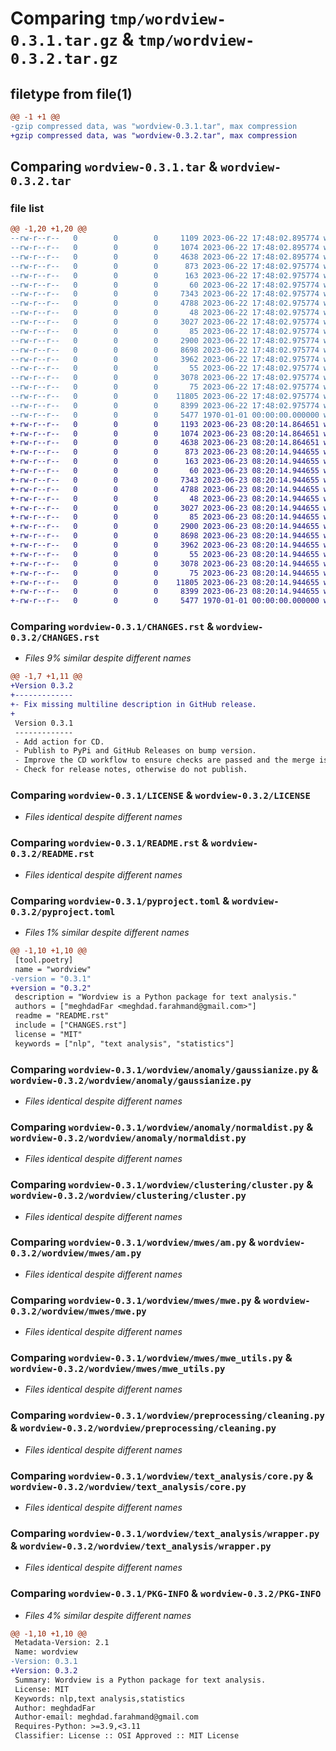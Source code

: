 # Comparing `tmp/wordview-0.3.1.tar.gz` & `tmp/wordview-0.3.2.tar.gz`

## filetype from file(1)

```diff
@@ -1 +1 @@
-gzip compressed data, was "wordview-0.3.1.tar", max compression
+gzip compressed data, was "wordview-0.3.2.tar", max compression
```

## Comparing `wordview-0.3.1.tar` & `wordview-0.3.2.tar`

### file list

```diff
@@ -1,20 +1,20 @@
--rw-r--r--   0        0        0     1109 2023-06-22 17:48:02.895774 wordview-0.3.1/CHANGES.rst
--rw-r--r--   0        0        0     1074 2023-06-22 17:48:02.895774 wordview-0.3.1/LICENSE
--rw-r--r--   0        0        0     4638 2023-06-22 17:48:02.895774 wordview-0.3.1/README.rst
--rw-r--r--   0        0        0      873 2023-06-22 17:48:02.975774 wordview-0.3.1/pyproject.toml
--rw-r--r--   0        0        0      163 2023-06-22 17:48:02.975774 wordview-0.3.1/wordview/__init__.py
--rw-r--r--   0        0        0       60 2023-06-22 17:48:02.975774 wordview-0.3.1/wordview/anomaly/__init__.py
--rw-r--r--   0        0        0     7343 2023-06-22 17:48:02.975774 wordview-0.3.1/wordview/anomaly/gaussianize.py
--rw-r--r--   0        0        0     4788 2023-06-22 17:48:02.975774 wordview-0.3.1/wordview/anomaly/normaldist.py
--rw-r--r--   0        0        0       48 2023-06-22 17:48:02.975774 wordview-0.3.1/wordview/clustering/__init__.py
--rw-r--r--   0        0        0     3027 2023-06-22 17:48:02.975774 wordview-0.3.1/wordview/clustering/cluster.py
--rw-r--r--   0        0        0       85 2023-06-22 17:48:02.975774 wordview-0.3.1/wordview/mwes/__init__.py
--rw-r--r--   0        0        0     2900 2023-06-22 17:48:02.975774 wordview-0.3.1/wordview/mwes/am.py
--rw-r--r--   0        0        0     8698 2023-06-22 17:48:02.975774 wordview-0.3.1/wordview/mwes/mwe.py
--rw-r--r--   0        0        0     3962 2023-06-22 17:48:02.975774 wordview-0.3.1/wordview/mwes/mwe_utils.py
--rw-r--r--   0        0        0       55 2023-06-22 17:48:02.975774 wordview-0.3.1/wordview/preprocessing/__init__.py
--rw-r--r--   0        0        0     3078 2023-06-22 17:48:02.975774 wordview-0.3.1/wordview/preprocessing/cleaning.py
--rw-r--r--   0        0        0       75 2023-06-22 17:48:02.975774 wordview-0.3.1/wordview/text_analysis/__init__.py
--rw-r--r--   0        0        0    11805 2023-06-22 17:48:02.975774 wordview-0.3.1/wordview/text_analysis/core.py
--rw-r--r--   0        0        0     8399 2023-06-22 17:48:02.975774 wordview-0.3.1/wordview/text_analysis/wrapper.py
--rw-r--r--   0        0        0     5477 1970-01-01 00:00:00.000000 wordview-0.3.1/PKG-INFO
+-rw-r--r--   0        0        0     1193 2023-06-23 08:20:14.864651 wordview-0.3.2/CHANGES.rst
+-rw-r--r--   0        0        0     1074 2023-06-23 08:20:14.864651 wordview-0.3.2/LICENSE
+-rw-r--r--   0        0        0     4638 2023-06-23 08:20:14.864651 wordview-0.3.2/README.rst
+-rw-r--r--   0        0        0      873 2023-06-23 08:20:14.944655 wordview-0.3.2/pyproject.toml
+-rw-r--r--   0        0        0      163 2023-06-23 08:20:14.944655 wordview-0.3.2/wordview/__init__.py
+-rw-r--r--   0        0        0       60 2023-06-23 08:20:14.944655 wordview-0.3.2/wordview/anomaly/__init__.py
+-rw-r--r--   0        0        0     7343 2023-06-23 08:20:14.944655 wordview-0.3.2/wordview/anomaly/gaussianize.py
+-rw-r--r--   0        0        0     4788 2023-06-23 08:20:14.944655 wordview-0.3.2/wordview/anomaly/normaldist.py
+-rw-r--r--   0        0        0       48 2023-06-23 08:20:14.944655 wordview-0.3.2/wordview/clustering/__init__.py
+-rw-r--r--   0        0        0     3027 2023-06-23 08:20:14.944655 wordview-0.3.2/wordview/clustering/cluster.py
+-rw-r--r--   0        0        0       85 2023-06-23 08:20:14.944655 wordview-0.3.2/wordview/mwes/__init__.py
+-rw-r--r--   0        0        0     2900 2023-06-23 08:20:14.944655 wordview-0.3.2/wordview/mwes/am.py
+-rw-r--r--   0        0        0     8698 2023-06-23 08:20:14.944655 wordview-0.3.2/wordview/mwes/mwe.py
+-rw-r--r--   0        0        0     3962 2023-06-23 08:20:14.944655 wordview-0.3.2/wordview/mwes/mwe_utils.py
+-rw-r--r--   0        0        0       55 2023-06-23 08:20:14.944655 wordview-0.3.2/wordview/preprocessing/__init__.py
+-rw-r--r--   0        0        0     3078 2023-06-23 08:20:14.944655 wordview-0.3.2/wordview/preprocessing/cleaning.py
+-rw-r--r--   0        0        0       75 2023-06-23 08:20:14.944655 wordview-0.3.2/wordview/text_analysis/__init__.py
+-rw-r--r--   0        0        0    11805 2023-06-23 08:20:14.944655 wordview-0.3.2/wordview/text_analysis/core.py
+-rw-r--r--   0        0        0     8399 2023-06-23 08:20:14.944655 wordview-0.3.2/wordview/text_analysis/wrapper.py
+-rw-r--r--   0        0        0     5477 1970-01-01 00:00:00.000000 wordview-0.3.2/PKG-INFO
```

### Comparing `wordview-0.3.1/CHANGES.rst` & `wordview-0.3.2/CHANGES.rst`

 * *Files 9% similar despite different names*

```diff
@@ -1,7 +1,11 @@
+Version 0.3.2
+-------------
+- Fix missing multiline description in GitHub release.
+
 Version 0.3.1
 -------------
 - Add action for CD.
 - Publish to PyPi and GitHub Releases on bump version.
 - Improve the CD workflow to ensure checks are passed and the merge is successful.
 - Check for release notes, otherwise do not publish.
```

### Comparing `wordview-0.3.1/LICENSE` & `wordview-0.3.2/LICENSE`

 * *Files identical despite different names*

### Comparing `wordview-0.3.1/README.rst` & `wordview-0.3.2/README.rst`

 * *Files identical despite different names*

### Comparing `wordview-0.3.1/pyproject.toml` & `wordview-0.3.2/pyproject.toml`

 * *Files 1% similar despite different names*

```diff
@@ -1,10 +1,10 @@
 [tool.poetry]
 name = "wordview"
-version = "0.3.1"
+version = "0.3.2"
 description = "Wordview is a Python package for text analysis."
 authors = ["meghdadFar <meghdad.farahmand@gmail.com>"]
 readme = "README.rst"
 include = ["CHANGES.rst"]
 license = "MIT"
 keywords = ["nlp", "text analysis", "statistics"]
```

### Comparing `wordview-0.3.1/wordview/anomaly/gaussianize.py` & `wordview-0.3.2/wordview/anomaly/gaussianize.py`

 * *Files identical despite different names*

### Comparing `wordview-0.3.1/wordview/anomaly/normaldist.py` & `wordview-0.3.2/wordview/anomaly/normaldist.py`

 * *Files identical despite different names*

### Comparing `wordview-0.3.1/wordview/clustering/cluster.py` & `wordview-0.3.2/wordview/clustering/cluster.py`

 * *Files identical despite different names*

### Comparing `wordview-0.3.1/wordview/mwes/am.py` & `wordview-0.3.2/wordview/mwes/am.py`

 * *Files identical despite different names*

### Comparing `wordview-0.3.1/wordview/mwes/mwe.py` & `wordview-0.3.2/wordview/mwes/mwe.py`

 * *Files identical despite different names*

### Comparing `wordview-0.3.1/wordview/mwes/mwe_utils.py` & `wordview-0.3.2/wordview/mwes/mwe_utils.py`

 * *Files identical despite different names*

### Comparing `wordview-0.3.1/wordview/preprocessing/cleaning.py` & `wordview-0.3.2/wordview/preprocessing/cleaning.py`

 * *Files identical despite different names*

### Comparing `wordview-0.3.1/wordview/text_analysis/core.py` & `wordview-0.3.2/wordview/text_analysis/core.py`

 * *Files identical despite different names*

### Comparing `wordview-0.3.1/wordview/text_analysis/wrapper.py` & `wordview-0.3.2/wordview/text_analysis/wrapper.py`

 * *Files identical despite different names*

### Comparing `wordview-0.3.1/PKG-INFO` & `wordview-0.3.2/PKG-INFO`

 * *Files 4% similar despite different names*

```diff
@@ -1,10 +1,10 @@
 Metadata-Version: 2.1
 Name: wordview
-Version: 0.3.1
+Version: 0.3.2
 Summary: Wordview is a Python package for text analysis.
 License: MIT
 Keywords: nlp,text analysis,statistics
 Author: meghdadFar
 Author-email: meghdad.farahmand@gmail.com
 Requires-Python: >=3.9,<3.11
 Classifier: License :: OSI Approved :: MIT License
```

